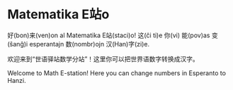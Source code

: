 # Matematika E站o
<!-- Esperanto -->
好(bon)来(ven)on al Matematika E站(staci)o! 这(ĉi ti)e 你(vi) 能(pov)as 变(ŝanĝ)i esperantajn 数(nombr)ojn 汉(Han)字(zi)e.
<!-- la ĉina -->
欢迎来到“世语驿站数学分站”！这里你可以把世界语数字转换成汉字。
<!-- la angla -->
Welcome to Math E-station! Here you can change numbers in Esperanto to Hanzi.



